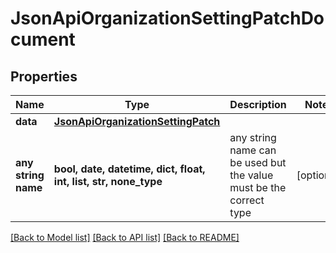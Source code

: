 # JsonApiOrganizationSettingPatchDocument


## Properties
Name | Type | Description | Notes
------------ | ------------- | ------------- | -------------
**data** | [**JsonApiOrganizationSettingPatch**](JsonApiOrganizationSettingPatch.md) |  | 
**any string name** | **bool, date, datetime, dict, float, int, list, str, none_type** | any string name can be used but the value must be the correct type | [optional]

[[Back to Model list]](../README.md#documentation-for-models) [[Back to API list]](../README.md#documentation-for-api-endpoints) [[Back to README]](../README.md)


